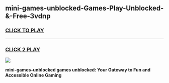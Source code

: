 
## mini-games-unblocked-Games-Play-Unblocked-&-Free-3vdnp
<h3>
<a href="https://premium76.site?title=mini-games-unblocked&ref=24A">CLICK TO PLAY</a></h3>
<hr>

<h3>
<a href="https://premium76.site?title=mini-games-unblocked&ref=24A">CLICK 2 PLAY</a>
  
</h3>

<a href="https://premium76.site?title=mini-games-unblocked&ref=24A"><img src="https://clearcache.store/games.png"></a>


**mini-games-unblocked games unblocked: Your Gateway to Fun and Accessible Online Gaming**
